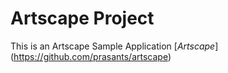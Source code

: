 # Artscape Project
This is an Artscape Sample Application
[*Artscape*] (https://github.com/prasants/artscape)